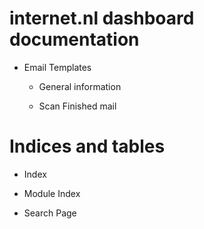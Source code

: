 # internet.nl dashboard documentation


* Email Templates


    * General information


    * Scan Finished mail


# Indices and tables


* Index


* Module Index


* Search Page
